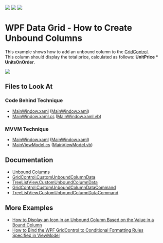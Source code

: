<!-- default badges list -->
![](https://img.shields.io/endpoint?url=https://codecentral.devexpress.com/api/v1/VersionRange/128649520/21.2.2%2B)
[![](https://img.shields.io/badge/Open_in_DevExpress_Support_Center-FF7200?style=flat-square&logo=DevExpress&logoColor=white)](https://supportcenter.devexpress.com/ticket/details/E1503)
[![](https://img.shields.io/badge/📖_How_to_use_DevExpress_Examples-e9f6fc?style=flat-square)](https://docs.devexpress.com/GeneralInformation/403183)
<!-- default badges end -->

# WPF Data Grid - How to Create Unbound Columns

This example shows how to add an unbound column to the [GridControl](https://docs.devexpress.com/WPF/DevExpress.Xpf.Grid.GridControl). This column should display the total price, calculated as follows: **UnitPrice * UnitsOnOrder**.

![](https://docs.devexpress.com/WPF/images/GridControl_CustomUnboundColumnDataCommand.png?v=21.2) 

<!-- default file list -->

## Files to Look At

### Code Behind Technique

- [MainWindow.xaml](./CS/DXGrid_UnboundColumns_CodeBehind/Window1.xaml) ([MainWindow.xaml](./VB/DXGrid_UnboundColumns_CodeBehind/Window1.xaml))
- [MainWindow.xaml.cs](./CS/DXGrid_UnboundColumns_CodeBehind/Window1.xaml.cs#L12-L18) ([MainWindow.xaml.vb](./VB/DXGrid_UnboundColumns_CodeBehind/Window1.xaml.vb#L15-L21))

### MVVM Technique

- [MainWindow.xaml](./CS/DXGrid_UnboundColumns_MVVM/MainWindow.xaml) ([MainWindow.xaml](./VB/DXGrid_UnboundColumns_MVVM/MainWindow.xaml))
- [MainViewModel.cs](./CS/DXGrid_UnboundColumns_MVVM/ViewModel.cs#L15-L21) ([MainViewModel.vb](./VB/DXGrid_UnboundColumns_MVVM/ViewModel.vb#L18-L24))

<!-- default file list end -->

## Documentation

- [Unbound Columns](https://docs.devexpress.com/WPF/6124/controls-and-libraries/data-grid/grid-view-data-layout/columns-and-card-fields/unbound-columns)
- [GridControl.CustomUnboundColumnData](https://docs.devexpress.com/WPF/DevExpress.Xpf.Grid.GridControl.CustomUnboundColumnData)
- [TreeListView.CustomUnboundColumnData](https://docs.devexpress.com/WPF/DevExpress.Xpf.Grid.TreeListView.CustomUnboundColumnData)
- [GridControl.CustomUnboundColumnDataCommand](https://docs.devexpress.com/WPF/DevExpress.Xpf.Grid.GridControl.CustomUnboundColumnDataCommand)
- [TreeListView.CustomUnboundColumnDataCommand](https://docs.devexpress.com/WPF/DevExpress.Xpf.Grid.TreeListView.CustomUnboundColumnDataCommand)

## More Examples

- [How to Display an Icon in an Unbound Column Based on the Value in a Bound Column](https://github.com/DevExpress-Examples/how-to-display-an-icon-in-an-unbound-column-based-on-the-value-stored-in-a-bound-column-e1266)
- [How to Bind the WPF GridControl to Conditional Formatting Rules Specified in ViewModel](https://github.com/DevExpress-Examples/wpf-mvvm-how-to-bind-the-gridcontrol-to-conditional-formatting-rules-specified-in-viewmodel)
